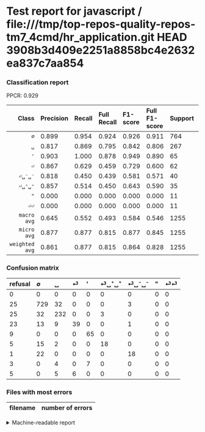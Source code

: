 # Test report for javascript / file:///tmp/top-repos-quality-repos-tm7_4cmd/hr_application.git HEAD 3908b3d409e2251a8858bc4e2632ea837c7aa854

### Classification report

PPCR: 0.929

| Class | Precision | Recall | Full Recall | F1-score | Full F1-score | Support | Full Support | PPCR |
|------:|:----------|:-------|:------------|:---------|:---------|:--------|:-------------|:-----|
| `∅` | 0.899| 0.954| 0.924| 0.926| 0.911| 764| 789| 0.968 |
| `␣` | 0.817| 0.869| 0.795| 0.842| 0.806| 267| 292| 0.914 |
| `'` | 0.903| 1.000| 0.878| 0.949| 0.890| 65| 74| 0.878 |
| `⏎` | 0.867| 0.629| 0.459| 0.729| 0.600| 62| 85| 0.729 |
| `⏎␣⁻␣⁻` | 0.818| 0.450| 0.439| 0.581| 0.571| 40| 41| 0.976 |
| `⏎␣⁺␣⁺` | 0.857| 0.514| 0.450| 0.643| 0.590| 35| 40| 0.875 |
| `"` | 0.000| 0.000| 0.000| 0.000| 0.000| 11| 14| 0.786 |
| `⏎⏎` | 0.000| 0.000| 0.000| 0.000| 0.000| 11| 16| 0.688 |
| `macro avg` | 0.645| 0.552| 0.493| 0.584| 0.546| 1255| 1351| 0.929 |
| `micro avg` | 0.877| 0.877| 0.815| 0.877| 0.845| 1255| 1351| 0.929 |
| `weighted avg` | 0.861| 0.877| 0.815| 0.864| 0.828| 1255| 1351| 0.929 |

### Confusion matrix

|refusal|  ∅| ␣| ⏎| '| ⏎␣⁺␣⁺| ⏎␣⁻␣⁻| "| ⏎⏎| 
|:---|:---|:---|:---|:---|:---|:---|:---|:---|
|0 |0 |0 |0 |0 |0 |0 |0 |0 |
|25 |729 |32 |0 |0 |0 |3 |0 |0 |
|25 |32 |232 |0 |0 |3 |0 |0 |0 |
|23 |13 |9 |39 |0 |0 |1 |0 |0 |
|9 |0 |0 |0 |65 |0 |0 |0 |0 |
|5 |15 |2 |0 |0 |18 |0 |0 |0 |
|1 |22 |0 |0 |0 |0 |18 |0 |0 |
|3 |0 |4 |0 |7 |0 |0 |0 |0 |
|5 |0 |5 |6 |0 |0 |0 |0 |0 |

### Files with most errors

| filename | number of errors|
|:----:|:-----|

<details>
    <summary>Machine-readable report</summary>
```json
{
  "cl_report": {"\"": {"f1-score": 0.0, "precision": 0.0, "recall": 0.0, "support": 11}, "\u0027": {"f1-score": 0.9489051094890512, "precision": 0.9027777777777778, "recall": 1.0, "support": 65}, "macro avg": {"f1-score": 0.5836498656406899, "precision": 0.6450700983949256, "recall": 0.5520525389629407, "support": 1255}, "micro avg": {"f1-score": 0.8772908366533865, "precision": 0.8772908366533865, "recall": 0.8772908366533865, "support": 1255}, "weighted avg": {"f1-score": 0.8642938006370648, "precision": 0.8605625462170035, "recall": 0.8772908366533865, "support": 1255}, "\u2205": {"f1-score": 0.9257142857142857, "precision": 0.8988902589395807, "recall": 0.9541884816753927, "support": 764}, "\u23ce": {"f1-score": 0.7289719626168225, "precision": 0.8666666666666667, "recall": 0.6290322580645161, "support": 62}, "\u23ce\u23ce": {"f1-score": 0.0, "precision": 0.0, "recall": 0.0, "support": 11}, "\u23ce\u2423\u207a\u2423\u207a": {"f1-score": 0.6428571428571428, "precision": 0.8571428571428571, "recall": 0.5142857142857142, "support": 35}, "\u23ce\u2423\u207b\u2423\u207b": {"f1-score": 0.5806451612903226, "precision": 0.8181818181818182, "recall": 0.45, "support": 40}, "\u2423": {"f1-score": 0.8421052631578948, "precision": 0.8169014084507042, "recall": 0.8689138576779026, "support": 267}},
  "cl_report_full": {"\"": {"f1-score": 0.0, "precision": 0.0, "recall": 0.0, "support": 14}, "\u0027": {"f1-score": 0.8904109589041096, "precision": 0.9027777777777778, "recall": 0.8783783783783784, "support": 74}, "macro avg": {"f1-score": 0.5461011275393083, "precision": 0.6450700983949256, "recall": 0.4930876523253532, "support": 1351}, "micro avg": {"f1-score": 0.8449731389102071, "precision": 0.8772908366533865, "recall": 0.8149518874907475, "support": 1351}, "weighted avg": {"f1-score": 0.8276269518776809, "precision": 0.855709116672336, "recall": 0.8149518874907475, "support": 1351}, "\u2205": {"f1-score": 0.9112499999999999, "precision": 0.8988902589395807, "recall": 0.9239543726235742, "support": 789}, "\u23ce": {"f1-score": 0.6, "precision": 0.8666666666666667, "recall": 0.4588235294117647, "support": 85}, "\u23ce\u23ce": {"f1-score": 0.0, "precision": 0.0, "recall": 0.0, "support": 16}, "\u23ce\u2423\u207a\u2423\u207a": {"f1-score": 0.5901639344262294, "precision": 0.8571428571428571, "recall": 0.45, "support": 40}, "\u23ce\u2423\u207b\u2423\u207b": {"f1-score": 0.5714285714285715, "precision": 0.8181818181818182, "recall": 0.43902439024390244, "support": 41}, "\u2423": {"f1-score": 0.8055555555555557, "precision": 0.8169014084507042, "recall": 0.7945205479452054, "support": 292}},
  "ppcr": 0.9289415247964471
}
```
</details>

